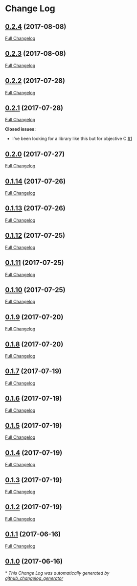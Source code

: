 # Change Log

## [0.2.4](https://github.com/malt03/PictureInPicture/tree/0.2.4) (2017-08-08)
[Full Changelog](https://github.com/malt03/PictureInPicture/compare/0.2.3...0.2.4)

## [0.2.3](https://github.com/malt03/PictureInPicture/tree/0.2.3) (2017-08-08)
[Full Changelog](https://github.com/malt03/PictureInPicture/compare/0.2.2...0.2.3)

## [0.2.2](https://github.com/malt03/PictureInPicture/tree/0.2.2) (2017-07-28)
[Full Changelog](https://github.com/malt03/PictureInPicture/compare/0.2.1...0.2.2)

## [0.2.1](https://github.com/malt03/PictureInPicture/tree/0.2.1) (2017-07-28)
[Full Changelog](https://github.com/malt03/PictureInPicture/compare/0.2.0...0.2.1)

**Closed issues:**

- I've been looking for a library like this but for objective C [\#1](https://github.com/malt03/PictureInPicture/issues/1)

## [0.2.0](https://github.com/malt03/PictureInPicture/tree/0.2.0) (2017-07-27)
[Full Changelog](https://github.com/malt03/PictureInPicture/compare/0.1.14...0.2.0)

## [0.1.14](https://github.com/malt03/PictureInPicture/tree/0.1.14) (2017-07-26)
[Full Changelog](https://github.com/malt03/PictureInPicture/compare/0.1.13...0.1.14)

## [0.1.13](https://github.com/malt03/PictureInPicture/tree/0.1.13) (2017-07-26)
[Full Changelog](https://github.com/malt03/PictureInPicture/compare/0.1.12...0.1.13)

## [0.1.12](https://github.com/malt03/PictureInPicture/tree/0.1.12) (2017-07-25)
[Full Changelog](https://github.com/malt03/PictureInPicture/compare/0.1.11...0.1.12)

## [0.1.11](https://github.com/malt03/PictureInPicture/tree/0.1.11) (2017-07-25)
[Full Changelog](https://github.com/malt03/PictureInPicture/compare/0.1.10...0.1.11)

## [0.1.10](https://github.com/malt03/PictureInPicture/tree/0.1.10) (2017-07-25)
[Full Changelog](https://github.com/malt03/PictureInPicture/compare/0.1.9...0.1.10)

## [0.1.9](https://github.com/malt03/PictureInPicture/tree/0.1.9) (2017-07-20)
[Full Changelog](https://github.com/malt03/PictureInPicture/compare/0.1.8...0.1.9)

## [0.1.8](https://github.com/malt03/PictureInPicture/tree/0.1.8) (2017-07-20)
[Full Changelog](https://github.com/malt03/PictureInPicture/compare/0.1.7...0.1.8)

## [0.1.7](https://github.com/malt03/PictureInPicture/tree/0.1.7) (2017-07-19)
[Full Changelog](https://github.com/malt03/PictureInPicture/compare/0.1.6...0.1.7)

## [0.1.6](https://github.com/malt03/PictureInPicture/tree/0.1.6) (2017-07-19)
[Full Changelog](https://github.com/malt03/PictureInPicture/compare/0.1.5...0.1.6)

## [0.1.5](https://github.com/malt03/PictureInPicture/tree/0.1.5) (2017-07-19)
[Full Changelog](https://github.com/malt03/PictureInPicture/compare/0.1.4...0.1.5)

## [0.1.4](https://github.com/malt03/PictureInPicture/tree/0.1.4) (2017-07-19)
[Full Changelog](https://github.com/malt03/PictureInPicture/compare/0.1.3...0.1.4)

## [0.1.3](https://github.com/malt03/PictureInPicture/tree/0.1.3) (2017-07-19)
[Full Changelog](https://github.com/malt03/PictureInPicture/compare/0.1.2...0.1.3)

## [0.1.2](https://github.com/malt03/PictureInPicture/tree/0.1.2) (2017-07-19)
[Full Changelog](https://github.com/malt03/PictureInPicture/compare/0.1.1...0.1.2)

## [0.1.1](https://github.com/malt03/PictureInPicture/tree/0.1.1) (2017-06-16)
[Full Changelog](https://github.com/malt03/PictureInPicture/compare/0.1.0...0.1.1)

## [0.1.0](https://github.com/malt03/PictureInPicture/tree/0.1.0) (2017-06-16)


\* *This Change Log was automatically generated by [github_changelog_generator](https://github.com/skywinder/Github-Changelog-Generator)*